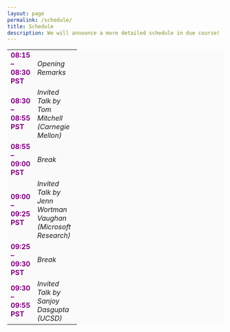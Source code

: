 ```yaml
---
layout: page
permalink: /schedule/
title: Schedule
description: We will announce a more detailed schedule in due course!
---
```


  <table style="background-color: #FAFAFA;">
        <col width="40">
        <col width="100">
        <tr style="border: none;">       
            <td style="border: none;">
            <b> <font size="+0" color="purple">08:15 – 08:30 PST</font> </b>
            </td>
            <td style="border: none;">
            <i>Opening Remarks</i>
            </td>                        
        </tr>
        <tr style="border: none;">    
        <td style="border: none;">
            <b> <font size="+0" color="purple">08:30 – 08:55 PST</font></b> 
            </td>
            <td style="border: none;">
            <i>Invited Talk by Tom Mitchell (Carnegie Mellon)</i>
            </td>  
        </tr>
        <tr style="border: none;">
        <td style="border: none;">
            <b> <font size="+0" color="purple">08:55 – 09:00 PST</font></b>
            </td>
            <td style="border: none;">
            <i>Break</i>
            </td>
        </tr>
        <tr style="border: none;">
        <td style="border: none;">
            <b> <font size="+0" color="purple">09:00 – 09:25 PST</font></b>
            </td>
            <td style="border: none;">
            <i>Invited Talk by Jenn Wortman Vaughan (Microsoft Research)</i>
            </td>
        </tr>
        <tr style="border: none;">
        <td style="border: none;">
            <b> <font size="+0" color="purple">09:25 – 09:30 PST</font></b>
            </td>
            <td style="border: none;">
            <i>Break</i>
            </td>
        </tr>
        <tr style="border: none;">
            <td style="border: none;">
            <b><font size="+0" color="purple">09:30 – 09:55 PST</font></b>
            </td>
            <td style="border: none;">
            <i>Invited Talk by Sanjoy Dasgupta (UCSD)</i>
            </td>
